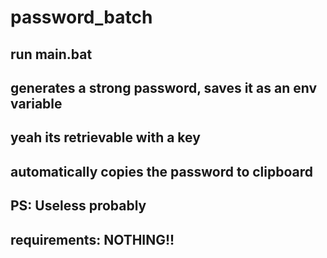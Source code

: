 # password_batch
## run main.bat
## generates a strong password, saves it as an env variable
## yeah its retrievable with a key
## automatically copies the password to clipboard
## PS: Useless probably
## requirements: NOTHING!!
